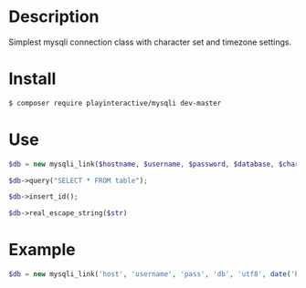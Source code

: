 # Description
Simplest mysqli connection class with character set and timezone settings.

# Install
```bash
$ composer require playinteractive/mysqli dev-master
```

# Use
```php
$db = new mysqli_link($hostname, $username, $password, $database, $charset, $offset);

$db->query("SELECT * FROM table");

$db->insert_id();

$db->real_escape_string($str)
```
# Example
```php
$db = new mysqli_link('host', 'username', 'pass', 'db', 'utf8', date('P'));
```

